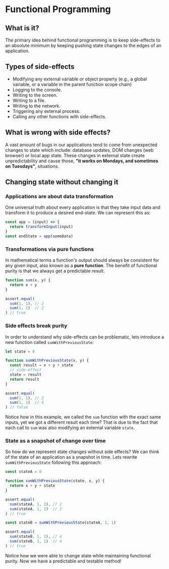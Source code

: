 # Functional Programming

## What is it?

The primary idea behind functional programming is to keep side-effects to an absolute minimum by keeping pushing state changes to the edges of an application.

## Types of side-effects

* Modifying any external variable or object property (e.g., a global variable, or a variable in the parent function scope chain)
* Logging to the console.
* Writing to the screen.
* Writing to a file.
* Writing to the network.
* Triggering any external process.
* Calling any other functions with side-effects.

## What is wrong with side effects?

A vast amount of bugs in our applications tend to come from unexpected changes to state which include: database updates, DOM changes (web browser) or local app state. These changes in external state create unpredictability and cause those, **"it works on Mondays, and sometimes on Tuesdays"**, situations.

## Changing state without changing it

### Applications are about data transformation

One universal truth about every application is that they take input data and transform it to produce a desired end-state. We can represent this as: 

```javascript
const app = (input) => {
  return transformInput(input) 
}
const endState = app(someData)
```

### Transformations via pure functions

In mathematical terms a function's output should always be consistent for any given input, also known as a **pure function**. The benefit of functional purity is that we always get a predictable result.

```javascript
function sum(x, y) {
  return x + y
}

assert.equal(
  sum(1, 1), // 2
  sum(1, 1)  // 2
) // true
```

### Side effects break purity

In order to understand why side-effects can be problematic, lets introduce a new function called `sumWithPreviousState`:

```javascript
let state = 0

function sumWithPreviousState(x, y) {
  const result = x + y + state
  // side-effect
  state = result
  return result
}

assert.equal(
  sum(1, 1), // 2
  sum(1, 1)  // 4
) // false
```

Notice how in this example, we called the `sum` function with the exact same inputs, yet we got a different result each time? That is due to the fact that each call to `sum` was also modifying an external variable `state`.

### State as a snapshot of change over time

So how do we represent state changes without side effects? We can think of the state of an application as a snapshot in time. Lets rewrite `sumWithPreviousState` following this approach:

```javascript
const stateA = 0

function sumWithPreviousState(state, x, y) {
  return x + y + state
}

assert.equal(
  sum(stateA, 1, 1), // 2
  sum(stateA, 1, 1)  // 2
) // true

const stateB = sumWithPreviousState(stateA, 1, 1)

assert.equal(
  sum(stateB, 1, 1), // 4
  sum(stateB, 1, 1)  // 4
) // true
```

Notice how we were able to change state while maintaining functional purity. Now we have a predictable and testable method!
